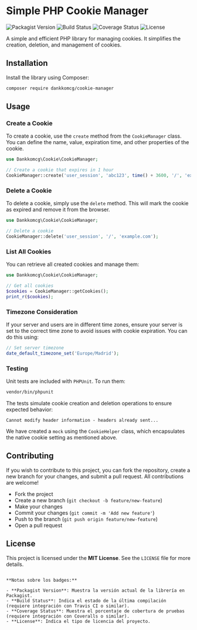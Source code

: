 # Simple PHP Cookie Manager

![Packagist Version](https://img.shields.io/packagist/v/dankkomcg/cookie-manager)
![Build Status](https://img.shields.io/travis/dankkomcg/cookie-manager/main)
![Coverage Status](https://img.shields.io/coveralls/github/dankkomcg/cookie-manager/main)
![License](https://img.shields.io/github/license/dankkomcg/cookie-manager)

A simple and efficient PHP library for managing cookies. It simplifies the creation, deletion, and management of cookies.

## Installation

Install the library using Composer:

```bash
composer require dankkomcg/cookie-manager
```

## Usage

### Create a Cookie

To create a cookie, use the `create` method from the `CookieManager` class. You can define the name, value, expiration time, and other properties of the cookie.

```php
use Dankkomcg\Cookie\CookieManager;

// Create a cookie that expires in 1 hour
CookieManager::create('user_session', 'abc123', time() + 3600, '/', 'example.com', true, true);
```

### Delete a Cookie

To delete a cookie, simply use the `delete` method. This will mark the cookie as expired and remove it from the browser.

```php
use Dankkomcg\Cookie\CookieManager;

// Delete a cookie
CookieManager::delete('user_session', '/', 'example.com');
```

### List All Cookies

You can retrieve all created cookies and manage them:

```php
use Dankkomcg\Cookie\CookieManager;

// Get all cookies
$cookies = CookieManager::getCookies();
print_r($cookies);
```

### Timezone Consideration

If your server and users are in different time zones, ensure your server is set to the correct time zone to avoid issues with cookie expiration. You can do this using:

```php
// Set server timezone
date_default_timezone_set('Europe/Madrid');
```

### Testing

Unit tests are included with `PHPUnit`. To run them:

```bash
vendor/bin/phpunit
```

The tests simulate cookie creation and deletion operations to ensure expected behavior:

```
Cannot modify header information - headers already sent...
```

We have created a `mock` using the `CookieHelper` class, which encapsulates the native cookie setting as mentioned above.

## Contributing

If you wish to contribute to this project, you can fork the repository, create a new branch for your changes, and submit a pull request. All contributions are welcome!

- Fork the project
- Create a new branch (`git checkout -b feature/new-feature`)
- Make your changes
- Commit your changes (`git commit -m 'Add new feature'`)
- Push to the branch (`git push origin feature/new-feature`)
- Open a pull request

## License

This project is licensed under the **MIT License**. See the `LICENSE` file for more details.
```

**Notas sobre los badges:**

- **Packagist Version**: Muestra la versión actual de la librería en Packagist.
- **Build Status**: Indica el estado de la última compilación (requiere integración con Travis CI o similar).
- **Coverage Status**: Muestra el porcentaje de cobertura de pruebas (requiere integración con Coveralls o similar).
- **License**: Indica el tipo de licencia del proyecto.
